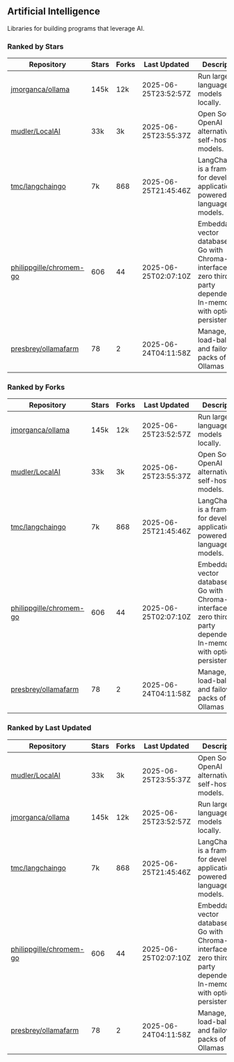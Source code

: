 ## Artificial Intelligence

Libraries for building programs that leverage AI.

### Ranked by Stars

| Repository | Stars | Forks | Last Updated | Description | 
|------------|-------|-------|--------------|-------------|
| [jmorganca/ollama](https://github.com/jmorganca/ollama) | 145k | 12k | 2025-06-25T23:52:57Z |  Run large language models locally. |
| [mudler/LocalAI](https://github.com/mudler/LocalAI) | 33k | 3k | 2025-06-25T23:55:37Z |  Open Source OpenAI alternative, self-host AI models. |
| [tmc/langchaingo](https://github.com/tmc/langchaingo) | 7k | 868 | 2025-06-25T21:45:46Z |  LangChainGo is a framework for developing applications powered by language models. |
| [philippgille/chromem-go](https://github.com/philippgille/chromem-go) | 606 | 44 | 2025-06-25T02:07:10Z |  Embeddable vector database for Go with Chroma-like interface and zero third-party dependencies. In-memory with optional persistence. |
| [presbrey/ollamafarm](https://github.com/presbrey/ollamafarm) | 78 | 2 | 2025-06-24T04:11:58Z |  Manage, load-balance, and failover packs of Ollamas |

### Ranked by Forks

| Repository | Stars | Forks | Last Updated | Description | 
|------------|-------|-------|--------------|-------------|
| [jmorganca/ollama](https://github.com/jmorganca/ollama) | 145k | 12k | 2025-06-25T23:52:57Z |  Run large language models locally. |
| [mudler/LocalAI](https://github.com/mudler/LocalAI) | 33k | 3k | 2025-06-25T23:55:37Z |  Open Source OpenAI alternative, self-host AI models. |
| [tmc/langchaingo](https://github.com/tmc/langchaingo) | 7k | 868 | 2025-06-25T21:45:46Z |  LangChainGo is a framework for developing applications powered by language models. |
| [philippgille/chromem-go](https://github.com/philippgille/chromem-go) | 606 | 44 | 2025-06-25T02:07:10Z |  Embeddable vector database for Go with Chroma-like interface and zero third-party dependencies. In-memory with optional persistence. |
| [presbrey/ollamafarm](https://github.com/presbrey/ollamafarm) | 78 | 2 | 2025-06-24T04:11:58Z |  Manage, load-balance, and failover packs of Ollamas |

### Ranked by Last Updated

| Repository | Stars | Forks | Last Updated | Description | 
|------------|-------|-------|--------------|-------------|
| [mudler/LocalAI](https://github.com/mudler/LocalAI) | 33k | 3k | 2025-06-25T23:55:37Z |  Open Source OpenAI alternative, self-host AI models. |
| [jmorganca/ollama](https://github.com/jmorganca/ollama) | 145k | 12k | 2025-06-25T23:52:57Z |  Run large language models locally. |
| [tmc/langchaingo](https://github.com/tmc/langchaingo) | 7k | 868 | 2025-06-25T21:45:46Z |  LangChainGo is a framework for developing applications powered by language models. |
| [philippgille/chromem-go](https://github.com/philippgille/chromem-go) | 606 | 44 | 2025-06-25T02:07:10Z |  Embeddable vector database for Go with Chroma-like interface and zero third-party dependencies. In-memory with optional persistence. |
| [presbrey/ollamafarm](https://github.com/presbrey/ollamafarm) | 78 | 2 | 2025-06-24T04:11:58Z |  Manage, load-balance, and failover packs of Ollamas |

